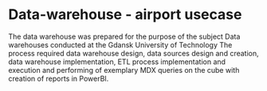 # Data-warehouse - airport usecase

The data warehouse was prepared for the purpose of the subject Data warehouses conducted at the Gdansk University of Technology 
The process required data warehouse design, data sources design and creation, data warehouse implementation, ETL process implementation and execution and performing of exemplary MDX queries on the cube with creation of reports in PowerBI. 
